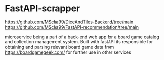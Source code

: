 ﻿# FastAPI-scrapper
https://github.com/MScha99/DiceAndTiles-Backend/tree/main  
https://github.com/MScha99/FastAPI-recommendation/tree/main

microservice being a part of a back-end web app for a board game catalog and collection management system. Built with fastAPI its responsible for obtaining and parsing relevant board game data from https://boardgamegeek.com/ for further use in other services
